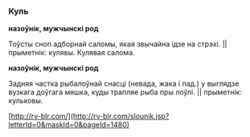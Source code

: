 ### Куль
**назоўнік, мужчынскі род**

Тоўсты сноп адборнай саломы, якая звычайна ідзе на стрэхі. || прыметнік: кулявы. Кулявая салома.

**назоўнік, мужчынскі род**

Задняя частка рыбалоўнай снасці (невада, жака і пад.) у выглядзе вузкага доўгага мяшка, куды трапляе рыба пры лоўлі. || прыметнік: кульковы.

<a rel="author">[http://rv-blr.com/](http://rv-blr.com/slounik.jsp?letterId=0&maskId=0&pageId=1480)</a>
